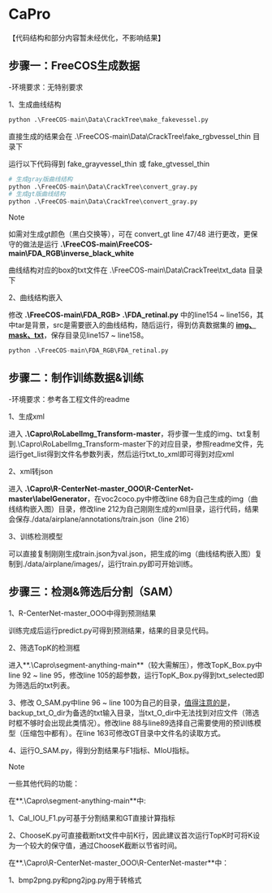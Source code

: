 # CaPro

【代码结构和部分内容暂未经优化，不影响结果】

## 步骤一：FreeCOS生成数据

-环境要求：无特别要求

1、生成曲线结构

```python
python .\FreeCOS-main\Data\CrackTree\make_fakevessel.py
```

直接生成的结果会在 .\FreeCOS-main\Data\CrackTree\fake_rgbvessel_thin 目录下

运行以下代码得到 fake_grayvessel_thin 或  fake_gtvessel_thin

```python
# 生成gray版曲线结构
python .\FreeCOS-main\Data\CrackTree\convert_gray.py
# 生成gt版曲线结构
python .\FreeCOS-main\Data\CrackTree\convert_gray.py
```

> [!NOTE]
>
> 如需对生成gt颜色（黑白交换等），可在 convert_gt line 47/48 进行更改，更保守的做法是运行 **.\FreeCOS-main\FreeCOS-main\FDA_RGB\inverse_black_white** 

曲线结构对应的box的txt文件在 .\FreeCOS-main\Data\CrackTree\txt_data 目录下

2、曲线结构嵌入

修改 **.\FreeCOS-main\FDA_RGB> .\FDA_retinal.py** 中的line154 ~ line156，其中tar是背景，src是需要嵌入的曲线结构，随后运行，得到仿真数据集的 <u>**img、mask、txt**</u>，保存目录见line157 ~ line158。

```python
python .\FreeCOS-main\FDA_RGB\FDA_retinal.py
```

## 步骤二：制作训练数据&训练

-环境要求：参考各工程文件的readme

1、生成xml

进入 **.\Capro\RoLabelImg_Transform-master**，将步骤一生成的img、txt复制到.\Capro\RoLabelImg_Transform-master下的对应目录，参照readme文件，先运行get_list得到文件名参数列表，然后运行txt_to_xml即可得到对应xml

2、xml转json

进入 **.\Capro\R-CenterNet-master_OOO\R-CenterNet-master\labelGenerator**，在voc2coco.py中修改line 68为自己生成的img（曲线结构嵌入图）目录，修改line 212为自己刚刚生成的xml目录，运行代码，结果会保存./data/airplane/annotations/train.json（line 216）

3、训练检测模型

可以直接复制刚刚生成train.json为val.json，把生成的img（曲线结构嵌入图）复制到./data/airplane/images/，运行train.py即可开始训练。

## 步骤三：检测&筛选后分割（SAM）

1、R-CenterNet-master_OOO中得到预测结果

训练完成后运行predict.py可得到预测结果，结果的目录见代码。

2、筛选TopK的检测框

进入**.\Capro\segment-anything-main**（较大需解压），修改TopK_Box.py中line 92 ~ line 95，修改line 105的超参数，运行TopK_Box.py得到txt_selected即为筛选后的txt列表。

3、修改 O_SAM.py中line 96 ~ line 100为自己的目录，<u>值得注意的是</u>，backup_txt_O_dir为备选的txt输入目录，当txt_O_dir中无法找到对应文件（筛选时框不够时会出现此类情况）。修改line 88与line89选择自己需要使用的预训练模型（压缩包中都有）。在line 163可修改GT目录中文件名的读取方式。

4、运行O_SAM.py，得到分割结果与F1指标、MIoU指标。

> [!NOTE]
>
> 一些其他代码的功能：
>
> 在**.\Capro\segment-anything-main**中:
>
> 1、Cal_IOU_F1.py可基于分割结果和GT直接计算指标
>
> 2、ChooseK.py可直接截断txt文件中前K行，因此建议首次运行TopK时可将K设为一个较大的保守值，通过ChooseK截断以节省时间。
>
> 在**.\Capro\R-CenterNet-master_OOO\R-CenterNet-master**中：
>
> 1、bmp2png.py和png2jpg.py用于转格式
>
> 

